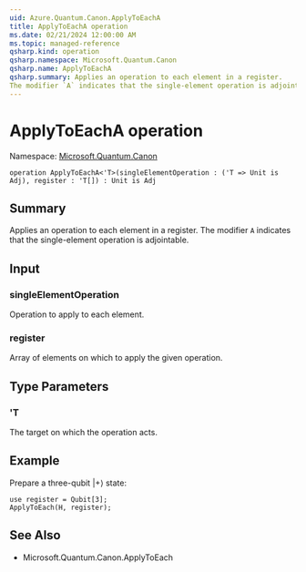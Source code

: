 ```yaml
---
uid: Azure.Quantum.Canon.ApplyToEachA
title: ApplyToEachA operation
ms.date: 02/21/2024 12:00:00 AM
ms.topic: managed-reference
qsharp.kind: operation
qsharp.namespace: Microsoft.Quantum.Canon
qsharp.name: ApplyToEachA
qsharp.summary: Applies an operation to each element in a register.
The modifier `A` indicates that the single-element operation is adjointable.
---
```


# ApplyToEachA operation

Namespace: [Microsoft.Quantum.Canon](xref:Microsoft.Quantum.Canon)

```qsharp
operation ApplyToEachA<'T>(singleElementOperation : ('T => Unit is Adj), register : 'T[]) : Unit is Adj
```

## Summary
Applies an operation to each element in a register.
The modifier `A` indicates that the single-element operation is adjointable.

## Input
### singleElementOperation
Operation to apply to each element.
### register
Array of elements on which to apply the given operation.

## Type Parameters
### 'T
The target on which the operation acts.

## Example
Prepare a three-qubit |+⟩ state:
```qsharp
use register = Qubit[3];
ApplyToEach(H, register);
```

## See Also
- Microsoft.Quantum.Canon.ApplyToEach
